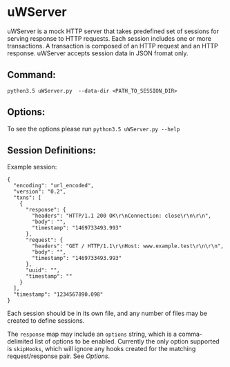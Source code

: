 uWServer
========

uWServer is a mock HTTP server that takes predefined set of sessions for serving response to HTTP requests. Each session includes one or more transactions. A transaction is composed of an HTTP request and an HTTP response. 
uWServer accepts session data in JSON fromat only.


Command:
----------------

`python3.5 uWServer.py  --data-dir <PATH_TO_SESSION_DIR>`

Options:
-----------

To see the options please run `python3.5 uWServer.py --help`

Session Definitions:
--------------------

Example session:

```
{
  "encoding": "url_encoded",
  "version": "0.2",
  "txns": [
    {
      "response": {
        "headers": "HTTP/1.1 200 OK\r\nConnection: close\r\n\r\n",
        "body": "",
        "timestamp": "1469733493.993"
      },
      "request": {
        "headers": "GET / HTTP/1.1\r\nHost: www.example.test\r\n\r\n",
        "body": "",
        "timestamp": "1469733493.993"
      },
      "uuid": "",
      "timestamp": ""
    }
  ],
  "timestamp": "1234567890.098"
}
```

Each session should be in its own file, and any number of files may be created to define sessions.

The `response` map may include an `options` string, which is a comma-delimited list of options to be enabled. Currently the only option supported is `skipHooks`, which will ignore any hooks created for the matching request/response pair. See *Options*.
